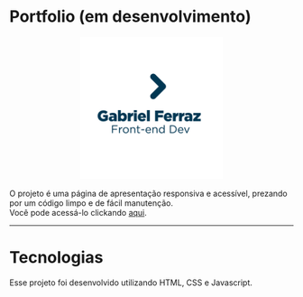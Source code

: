# Portfolio (em desenvolvimento)
<p align="center">
  <img alt="" src="./assets/logo.png" width="50%">
</p>
 O projeto é uma página de apresentação responsiva e acessível, prezando por um código limpo e de fácil manutenção. <br>
 Você pode acessá-lo clickando <a href='https://https://gabrielferrazdev.vercel.app/#'> aqui</a>.

 ---

# Tecnologias 
Esse projeto foi desenvolvido utilizando HTML, CSS e Javascript. 
